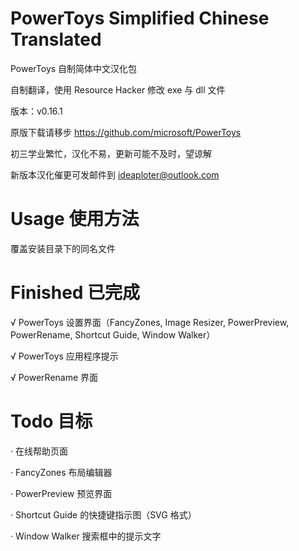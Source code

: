 # PowerToys Simplified Chinese Translated

PowerToys 自制简体中文汉化包

自制翻译，使用 Resource Hacker 修改 exe 与 dll 文件

版本：v0.16.1

原版下载请移步 https://github.com/microsoft/PowerToys

初三学业繁忙，汉化不易，更新可能不及时，望谅解

新版本汉化催更可发邮件到 ideaploter@outlook.com

# Usage 使用方法

覆盖安装目录下的同名文件

# Finished 已完成

√ PowerToys 设置界面（FancyZones, Image Resizer, PowerPreview, PowerRename, Shortcut Guide, Window Walker）

√ PowerToys 应用程序提示

√ PowerRename 界面

# Todo 目标

· 在线帮助页面

· FancyZones 布局编辑器

· PowerPreview 预览界面

· Shortcut Guide 的快捷键指示图（SVG 格式）

· Window Walker 搜索框中的提示文字
